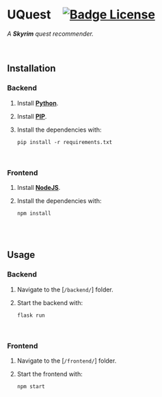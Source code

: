 
# UQuest   [![Badge License]][License]

*A **Skyrim** quest recommender.*

<br>

## Installation

### Backend

1.  Install **[Python]**.

2.  Install **[PIP]**.

3.  Install the dependencies with:

    ```shell
    pip install -r requirements.txt
    ```

<br>

### Frontend

1.  Install **[NodeJS]**.

2.  Install the dependencies with:

    ```shell
    npm install
    ```
    
<br>
<br>

## Usage

### Backend

1.  Navigate to the [`/backend/`] folder.

2.  Start the backend with:

    ```shell
    flask run
    ```
    
<br>

### Frontend

1.  Navigate to the [`/frontend/`] folder.

2.  Start the frontend with:

    ```shell
    npm start
    ```
    
<br>


<!----------------------------------------------------------------------------->

[Python]: https://www.python.org/
[NodeJS]: https://nodejs.org/en/
[Pip]: https://pip.pypa.io/en/stable/installation/

[License]: #


<!---------------------------------[ Badges ]---------------------------------->

[Badge License]: https://img.shields.io/badge/License-Unknown-808080.svg?style=for-the-badge